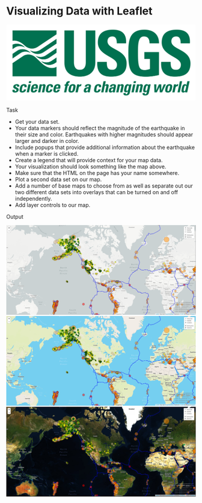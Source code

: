 # Visualizing Data with Leaflet
![logo](/images/logo.png)

Task
* Get your data set.
* Your data markers should reflect the magnitude of the earthquake in their size and color. Earthquakes with higher magnitudes should appear larger and darker in color.
* Include popups that provide additional information about the earthquake when a marker is clicked.
* Create a legend that will provide context for your map data.
* Your visualization should look something like the map above.
* Make sure that the HTML on the page has your name somewhere.
* Plot a second data set on our map.
* Add a number of base maps to choose from as well as separate out our two different data sets into overlays that can be turned on and off independently.
* Add layer controls to our map.

Output

![logo](/images/Grayscale.PNG)
![logo](/images/Outdoors.PNG)
![logo](/images/Satellite.PNG)
